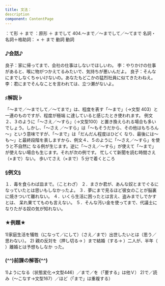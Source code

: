 ```yaml
---
title: 文法：
description
component: ContentPage
---
```



：て形 ＋ まで
：原形 ＋ までして
404.～まで／～までして／～てまで
名詞・名詞＋格助詞： × ＋ まで 動詞 動詞
### ♪会話♪
良子：家に帰ってまで、会社の仕事はしないでほしいわ。
李：やりかけの仕事があると、喉に物がつかえてるみたいで、気持ちが悪いんだよ。 良子：そんなにまでしなくちゃいけないの。あなたもどこかの猛烈社員に似てきたわねえ。
李：君にまでそんなことを言われては、立つ瀬がないよ。
### ♯解説♭
「～まで／～までして／～てまで」は、程度を表す「～まで」（→文型 403）と一連のものですが、程度が極端 に達していると感じたとき使われます。
例文２、３のように「～さえ／～すら」（→文型100）と置き換えられる場合も多いでしょう。しかし、「～さえ
／～すら」は「～もそうだから、その他はもちろん～」という意味ですが、「～まで」は「だんだん程度はひどく なり、最後には～も～」と最終段階を表しますから、例文４、５のように「～さえ／～すら」を使うと不自然に なる例が生じます。逆に「～さえ／～すら」が使えて「～まで」が使えない場合も生じます。それが次の例です。
忙しくて新聞を読む時間さえ（×まで）ない。 歩いてさえ（×まで）５分で着くところ
### §例文§
１．毒を食らわば皿まで。（ことわざ）
２．まさか君が、あんな奴とまでぐるになっていたとは思いもしなかったよ。
３．夢にまで見るほど彼女のことが脳裏に焼きついて離れない。
４．いくら生活に困ったとは言え、盗みまでしでかすとは、 呆れ果ててものも言えない。
５．そんな汚い金を使ってまで、代議士になりたがる奴の気が知れない。
### ★例題★
1)家庭生活を犠牲（になって／にして）（さえ／まで）出世したいとは（思う／思わない）。
2) 親の反対を（押し切る→ ）まで結婚（する→ ）二人が、半年（ ）離婚とは予想もしなか
った。      
### (^^)前課の解答(^^)
1)ようになる（状態変化→文型446）／まで／を（「要する」は他Ｖ）
2)で／読み（～こなす→文型167）／ほど（「まで」は重複する）
